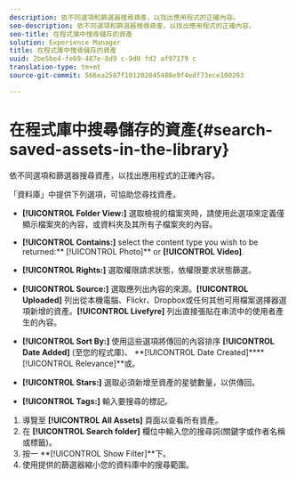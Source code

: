 ```yaml
---
description: 依不同選項和篩選器搜尋資產，以找出應用程式的正確內容。
seo-description: 依不同選項和篩選器搜尋資產，以找出應用程式的正確內容。
seo-title: 在程式庫中搜尋儲存的資產
solution: Experience Manager
title: 在程式庫中搜尋儲存的資產
uuid: 2be5be4-fe69-487e-8d9 c-9d0 fd2 af97179 c
translation-type: tm+mt
source-git-commit: 566ea2587f101202045488e9f4edf73ece100293

---
```



# 在程式庫中搜尋儲存的資產{#search-saved-assets-in-the-library}

依不同選項和篩選器搜尋資產，以找出應用程式的正確內容。

「資料庫」中提供下列選項，可協助您尋找資產。

* **[!UICONTROL Folder View:]** 選取檢視的檔案夾時，請使用此選項來定義僅顯示檔案夾的內容，或資料夾及其所有子檔案夾的內容。
* **[!UICONTROL Contains:]** select the content type you wish to be returned:** [!UICONTROL Photo]** or **[!UICONTROL Video]**.

* **[!UICONTROL Rights:]** 選取權限請求狀態，依權限要求狀態篩選。
* **[!UICONTROL Source:]** 選取應列出內容的來源。**[!UICONTROL Uploaded]** 列出從本機電腦、Flickr、Dropbox或任何其他可用檔案選擇器選項新增的資產。**[!UICONTROL Livefyre]** 列出直接張貼在串流中的使用者產生的內容。

* **[!UICONTROL Sort By:]** 使用這些選項將傳回的內容排序 **[!UICONTROL Date Added]** (至您的程式庫)、 **[!UICONTROL Date Created]****[!UICONTROL Relevance]**或。

* **[!UICONTROL Stars:]** 選取必須新增至資產的星號數量，以供傳回。
* **[!UICONTROL Tags:]** 輸入要搜尋的標記。

1. 導覽至 **[!UICONTROL All Assets]** 頁面以查看所有資產。
1. 在 **[!UICONTROL Search folder]** 欄位中輸入您的搜尋詞(關鍵字或作者名稱或標籤)。
1. 按一 **[!UICONTROL Show Filter]**下。
1. 使用提供的篩選器縮小您的資料庫中的搜尋範圍。

